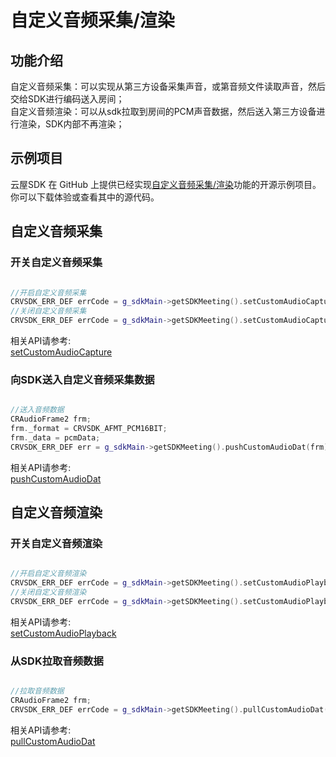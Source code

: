# 自定义音频采集/渲染

## 功能介绍

自定义音频采集：可以实现从第三方设备采集声音，或第音频文件读取声音，然后交给SDK进行编码送入房间；</br>
自定义音频渲染：可以从sdk拉取到房间的PCM声音数据，然后送入第三方设备进行渲染，SDK内部不再渲染；</br>

## 示例项目

云屋SDK 在 GitHub 上提供已经实现[自定义音频采集/渲染](https://github.com/cloudroomSDK/API-Demo/tree/main/Linux/src/TestCustomAudioCapture)功能的开源示例项目。你可以下载体验或查看其中的源代码。


## 自定义音频采集

### 开关自定义音频采集

```cpp

//开启自定义音频采集
CRVSDK_ERR_DEF errCode = g_sdkMain->getSDKMeeting().setCustomAudioCapture(true, "");
//关闭自定义音频采集
CRVSDK_ERR_DEF errCode = g_sdkMain->getSDKMeeting().setCustomAudioCapture(false, "");

```

相关API请参考:</br>
[setCustomAudioCapture](Apis.md#setCustomAudioCapture)


### 向SDK送入自定义音频采集数据

```cpp

//送入音频数据
CRAudioFrame2 frm;
frm._format = CRVSDK_AFMT_PCM16BIT;
frm._data = pcmData;
CRVSDK_ERR_DEF err = g_sdkMain->getSDKMeeting().pushCustomAudioDat(frm);

```

相关API请参考:</br>
[pushCustomAudioDat](Apis.md#pushCustomAudioDat)


## 自定义音频渲染

### 开关自定义音频渲染

```cpp

//开启自定义音频渲染
CRVSDK_ERR_DEF errCode = g_sdkMain->getSDKMeeting().setCustomAudioPlayback(true, "");
//关闭自定义音频渲染
CRVSDK_ERR_DEF errCode = g_sdkMain->getSDKMeeting().setCustomAudioPlayback(false, "");

```

相关API请参考:</br>
[setCustomAudioPlayback](Apis.md#setCustomAudioPlayback)



### 从SDK拉取音频数据


```cpp

//拉取音频数据
CRAudioFrame2 frm;
CRVSDK_ERR_DEF errCode = g_sdkMain->getSDKMeeting().pullCustomAudioDat(frm);

```

相关API请参考:</br>
[pullCustomAudioDat](Apis.md#pullCustomAudioDat)

